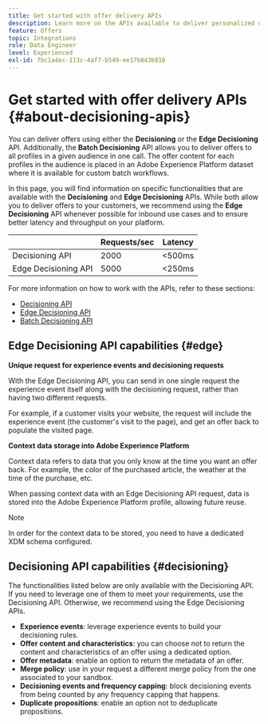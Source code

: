 ```yaml
---
title: Get started with offer delivery APIs
description: Learn more on the APIs available to deliver personalized offers.
feature: Offers
topic: Integrations
role: Data Engineer
level: Experienced
exl-id: 7bc1a4ec-113c-4af7-b549-ee17b843b818
---
```

# Get started with offer delivery APIs {#about-decisioning-apis}

You can deliver offers using either the **Decisioning** or the **Edge Decisioning** API. Additionally, the **Batch Decisioning** API allows you to deliver offers to all profiles in a given audience in one call. The offer content for each profiles in the audience is placed in an Adobe Experience Platform dataset where it is available for custom batch workflows.

In this page, you will find information on specific functionalities that are available with the **Decisioning** and **Edge Decisioning** APIs. While both allow you to deliver offers to your customers, we recommend using the **Edge Decisioning** API whenever possible for inbound use cases and to ensure better latency and throughput on your platform.

|| Requests/sec | Latency |
|---|---|---|
| Decisioning API | 2000 | <500ms |
| Edge Decisioning API | 5000 | <250ms |

For more information on how to work with the APIs, refer to these sections:
* [Decisioning API](decisioning-api.md)
* [Edge Decisioning API](edge-decisioning-api.md)
* [Batch Decisioning API](batch-decisioning-api.md)

## Edge Decisioning API capabilities {#edge}

**Unique request for experience events and decisioning requests**

With the Edge Decisioning API, you can send in one single request the experience event itself along with the decisioning request, rather than having two different requests.

For example, if a customer visits your website, the request will include the experience event (the customer's visit to the page), and get an offer back to populate the visited page.

**Context data storage into Adobe Experience Platform**

Context data refers to data that you only know at the time you want an offer back. For example, the color of the purchased article, the weather at the time of the purchase, etc.

When passing context data with an Edge Decisioning API request, data is stored into the Adobe Experience Platform profile, allowing future reuse. 

>[!NOTE]
>
>In order for the context data to be stored, you need to have a dedicated XDM schema configured.

## Decisioning API capabilities {#decisioning}

The functionalities listed below are only available with the Decisioning API. If you need to leverage one of them to meet your requirements, use the Decisioning API. Otherwise, we recommend using the Edge Decisioning APIs.

* **Experience events**: leverage experience events to build your decisioning rules.
* **Offer content and characteristics**: you can choose not to return the content and characteristics of an offer using a dedicated option.
* **Offer metadata**: enable an option to return the metadata of an offer.
* **Merge policy**: use in your request a different merge policy from the one associated to your sandbox.
* **Decisioning events and frequency capping**: block decisioning events from being counted by any frequency capping that happens.
* **Duplicate propositions**: enable an option not to deduplicate propositions.
